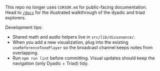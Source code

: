 This repo no longer uses `CURSOR.md` for public-facing documentation.  
Head to [`/docs`](http://localhost:3000/docs) for the illustrated walkthrough of the dyadic and triad explorers.

Development tips:

- Shared math and audio helpers live in `src/lib/dissonance/`.
- When you add a new visualization, plug into the existing `useReferenceTonePlayer` so the broadcast channel keeps notes from overlapping.
- Run `npm run lint` before committing. Visual updates should keep the navigation (only Dyadic + Triad) tidy.
